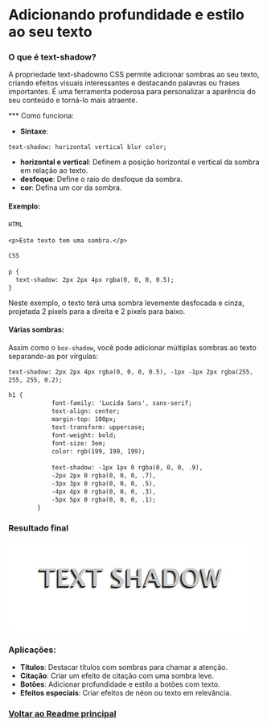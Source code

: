 # Adicionando profundidade e estilo ao seu texto

### O que é text-shadow?

A propriedade text-shadowno CSS permite adicionar sombras ao seu texto, criando efeitos visuais interessantes e destacando palavras ou frases importantes. É uma ferramenta poderosa para personalizar a aparência do seu conteúdo e torná-lo mais atraente.

*** Como funciona:

- **Sintaxe**:


```
text-shadow: horizontal vertical blur color;
```
- **horizontal e vertical**: Definem a posição horizontal e vertical da sombra em relação ao texto.
- **desfoque**: Define o raio do desfoque da sombra.
- **cor**: Defina um cor da sombra.

#### Exemplo:

```
HTML

<p>Este texto tem uma sombra.</p>
```

```
CSS

p {
  text-shadow: 2px 2px 4px rgba(0, 0, 0, 0.5);
}
```
Neste exemplo, o texto terá uma sombra levemente desfocada e cinza, projetada 2 pixels para a direita e 2 pixels para baixo.

#### Várias sombras:

Assim como o `box-shadow`, você pode adicionar múltiplas sombras ao texto separando-as por vírgulas:

```
text-shadow: 2px 2px 4px rgba(0, 0, 0, 0.5), -1px -1px 2px rgba(255, 255, 255, 0.2);
```

```
h1 {
            font-family: 'Lucida Sans', sans-serif;
            text-align: center;
            margin-top: 100px;
            text-transform: uppercase;
            font-weight: bold;
            font-size: 3em;
            color: rgb(199, 199, 199);

            text-shadow: -1px 1px 0 rgba(0, 0, 0, .9),
            -2px 2px 0 rgba(0, 0, 0, .7),
            -3px 3px 0 rgba(0, 0, 0, .5),
            -4px 4px 0 rgba(0, 0, 0, .3),
            -5px 5px 0 rgba(0, 0, 0, .1);
        }
```

### Resultado final

<img src="../avancando-CSS/img/text-shadow.jpg">

### Aplicações:

- **Títulos**: Destacar títulos com sombras para chamar a atenção.
- **Citação**: Criar um efeito de citação com uma sombra leve.
- **Botões**: Adicionar profundidade e estilo a botões com texto.
- **Efeitos especiais**: Criar efeitos de néon ou texto em relevância.

### [Voltar ao Readme principal](../README.md)